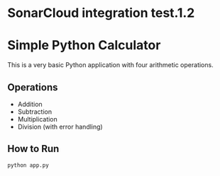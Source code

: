# SonarCloud integration test.1.2
# Simple Python Calculator

This is a very basic Python application with four arithmetic operations.

## Operations
- Addition
- Subtraction
- Multiplication
- Division (with error handling)

## How to Run
```bash
python app.py
